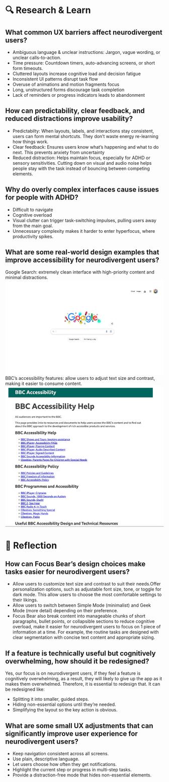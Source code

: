 # 🔍 Research & Learn
## What common UX barriers affect neurodivergent users?
- Ambiguous language & unclear instructions: Jargon, vague wording, or unclear calls-to-action.
- Time pressure: Countdown timers, auto-advancing screens, or short form timeouts.
- Cluttered layouts increase cognitive load and decision fatigue
- Inconsistent UI patterns disrupt task flow
- Overuse of animations and motion fragments focus
- Long, unstructured forms discourage task completion
- Lack of reminders or progress indicators leads to abandonment
## How can predictability, clear feedback, and reduced distractions improve usability?
- Predictabilty: When layouts, labels, and interactions stay consistent, users can form mental shortcuts. They don’t waste energy re-learning how things work.
- Clear feedback: Ensures users know what’s happening and what to do next. This prevents anxiety from uncertainty
- Reduced distraction: Helps maintain focus, especially for ADHD or sensory sensitivities. Cutting down on visual and audio noise helps people stay with the task instead of bouncing between competing elements.
## Why do overly complex interfaces cause issues for people with ADHD?
- Difficult to navigate
- Cognitive overload
- Visual clutter can trigger task-switching impulses, pulling users away from the main goal.
- Unnecessary complexity makes it harder to enter hyperfocus, where productivity spikes.
## What are some real-world design examples that improve accessibility for neurodivergent users?
Google Search: extremely clean interface with high-priority content and minimal distractions.
![alt text](image-1.png)
BBC’s accessibility features: allow users to adjust text size and contrast, making it easier to consume content.
![alt text](image.png)

# 📝 Reflection
## How can Focus Bear’s design choices make tasks easier for neurodivergent users?
- Allow users to customize text size and contrast to suit their needs.Offer personalization options, such as adjustable font size, tone, or toggle for dark mode. This allow users to choose the most comfortable settings to their likings. 
- Allow users to switch between Simple Mode (minimalist) and Geek Mode (more detail) depending on their preference.
- Focus Bear also break content into manageable chunks of short paragraphs, bullet points, or collapsible sections to reduce cognitive overload, make it easier for neurodivergent users to focus on 1 piece of information at a time. For example, the routine tasks are designed with clear segmentation with concise text content and appropriate sizing. 
## If a feature is technically useful but cognitively overwhelming, how should it be redesigned?
Yes, our focus is on neurodivergent users, if they feel a feature is cognitively overwhelming, as a result, they will likely to give up the app as it makes them overwhelmed. Therefore, it is essential to redesign that. It can be redesigned like:
- Splitting it into smaller, guided steps.
- Hiding non-essential options until they’re needed.
- Simplifying the layout so the key action is obvious.
## What are some small UX adjustments that can significantly improve user experience for neurodivergent users?
- Keep navigation consistent across all screens.
- Use plain, descriptive language.
- Let users choose how often they get notifications.
- Highlight the current step or progress in multi-step tasks.
- Provide a distraction-free mode that hides non-essential elements.